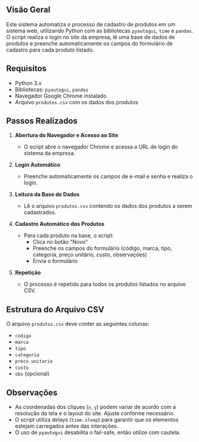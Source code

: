 
## Visão Geral

Este sistema automatiza o processo de cadastro de produtos em um sistema web, utilizando Python com as bibliotecas `pyautogui`, `time` e `pandas`. O script realiza o login no site da empresa, lê uma base de dados de produtos e preenche automaticamente os campos do formulário de cadastro para cada produto listado.

## Requisitos

- Python 3.x
- Bibliotecas: `pyautogui`, `pandas`
- Navegador Google Chrome instalado
- Arquivo `produtos.csv` com os dados dos produtos

## Passos Realizados

1. **Abertura do Navegador e Acesso ao Site**
   - O script abre o navegador Chrome e acessa a URL de login do sistema da empresa.

2. **Login Automático**
   - Preenche automaticamente os campos de e-mail e senha e realiza o login.

3. **Leitura da Base de Dados**
   - Lê o arquivo `produtos.csv` contendo os dados dos produtos a serem cadastrados.

4. **Cadastro Automático dos Produtos**
   - Para cada produto na base, o script:
     - Clica no botão "Novo"
     - Preenche os campos do formulário (código, marca, tipo, categoria, preço unitário, custo, observações)
     - Envia o formulário

5. **Repetição**
   - O processo é repetido para todos os produtos listados no arquivo CSV.

## Estrutura do Arquivo CSV

O arquivo `produtos.csv` deve conter as seguintes colunas:

- `codigo`
- `marca`
- `tipo`
- `categoria`
- `preco_unitario`
- `custo`
- `obs` (opcional)

## Observações

- As coordenadas dos cliques (`x`, `y`) podem variar de acordo com a resolução da tela e o layout do site. Ajuste conforme necessário.
- O script utiliza delays (`time.sleep`) para garantir que os elementos estejam carregados antes das interações.
- O uso de `pyautogui` desabilita o fail-safe, então utilize com cautela.




